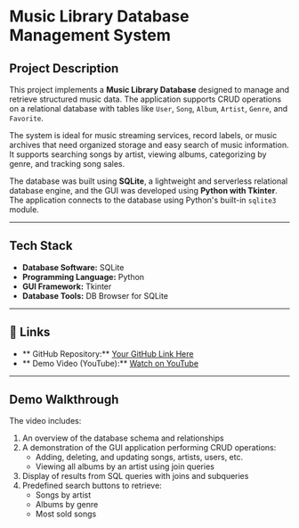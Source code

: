 # Music Library Database Management System

## Project Description
This project implements a **Music Library Database** designed to manage and retrieve structured music data. The application supports CRUD operations on a relational database with tables like `User`, `Song`, `Album`, `Artist`, `Genre`, and `Favorite`.

The system is ideal for music streaming services, record labels, or music archives that need organized storage and easy search of music information. It supports searching songs by artist, viewing albums, categorizing by genre, and tracking song sales.

The database was built using **SQLite**, a lightweight and serverless relational database engine, and the GUI was developed using **Python with Tkinter**. The application connects to the database using Python's built-in `sqlite3` module.

---

## Tech Stack
- **Database Software:** SQLite
- **Programming Language:** Python
- **GUI Framework:** Tkinter
- **Database Tools:** DB Browser for SQLite

---

## 🔗 Links

- ** GitHub Repository:** [Your GitHub Link Here](https://github.com/UmarMuzAhmed/project/tree/main)
- ** Demo Video (YouTube):** [Watch on YouTube](https://youtube.com/)

---

## Demo Walkthrough
The video includes:
1. An overview of the database schema and relationships
2. A demonstration of the GUI application performing CRUD operations:
   - Adding, deleting, and updating songs, artists, users, etc.
   - Viewing all albums by an artist using join queries
3. Display of results from SQL queries with joins and subqueries
4. Predefined search buttons to retrieve:
   - Songs by artist
   - Albums by genre
   - Most sold songs
